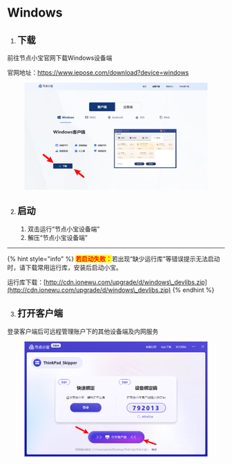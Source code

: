 # Windows

1. ## 下载

前往节点小宝官网下载Windows设备端

官网地址：https://www.iepose.com/download?device=windows

<figure><img src="../../.gitbook/assets/image (78).png" alt=""><figcaption></figcaption></figure>

2. ## 启动
   1. 双击运行“节点小宝设备端”
   2. 解压“节点小宝设备端”

***

{% hint style="info" %}
<mark style="color:red;">**若启动失败：**</mark>若出现“缺少运行库”等错误提示无法启动时，请下载常用运行库，安装后启动小宝。

运行库下载：[http://cdn.ionewu.com/upgrade/d/windows\_devlibs.zip](http://cdn.ionewu.com/upgrade/d/windows\_devlibs.zip)
{% endhint %}

3. ## 打开客户端

登录客户端后可远程管理账户下的其他设备端及内网服务

<figure><img src="../../.gitbook/assets/image (79).png" alt=""><figcaption></figcaption></figure>
